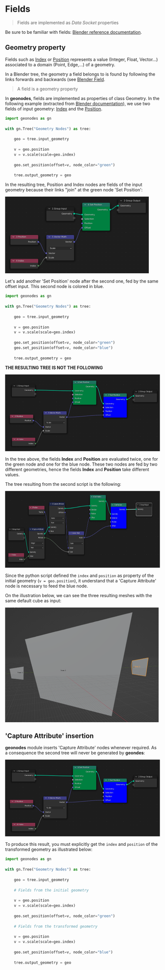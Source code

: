 # Fields

> Fields are implemented as _Data Socket_ properties

Be sure to be familiar with fields: [Blender reference documentation](https://docs.blender.org/manual/en/latest/modeling/geometry_nodes/fields.html).

## Geometry property

Fields such as [Index](/docs/nodes/Index.md) or [Position](/docs/nodes/Position.md)
represents a value (Integer, Float, Vector...) associated to a domain (Point, Edge,...) of a geometry.

In a Blender tree, the geometry a field belongs to is found by following the links forwards and backwards (see [Blender Field](https://docs.blender.org/manual/en/latest/modeling/geometry_nodes/fields.html).

> A field is a geometry property

In **geonodes**, fields are implemented as properties of class Geometry.
In the following example (extracted from
[Blender documentation](https://docs.blender.org/manual/en/latest/modeling/geometry_nodes/fields.html#field-context)),
we use two fields of input geometry: [Index](/docs/nodes/Index.md) and the [Position](/docs/nodes/Position.md).

```python
import geonodes as gn

with gn.Tree("Geometry Nodes") as tree:
    
    geo = tree.input_geometry
    
    v = geo.position
    v = v.scale(scale=geo.index)
    
    geo.set_position(offset=v, node_color="green")
    
    tree.output_geometry = geo
```

In the resulting tree, Position and Index nodes are fields of the input geometry because their links "join" at the green node 'Set Position':

<img src="/docs/images/fields_tree_1.png" height="250">

Let's add another 'Set Position' node after the second one, fed by the same offset input. This second node is colored in blue.

```python
import geonodes as gn

with gn.Tree("Geometry Nodes") as tree:
    
    geo = tree.input_geometry
    
    v = geo.position
    v = v.scale(scale=geo.index)
    
    geo.set_position(offset=v, node_color="green")
    geo.set_position(offset=v, node_color="blue")
    
    tree.output_geometry = geo
```

**THE RESULTING TREE IS NOT THE FOLLOWING**

<img src="/docs/images/fields_tree_2.png" height="250">

In the tree above, the fields **Index** and **Position** are evaluated twice, one for the green node and one for the blue node. These two nodes are fed by two different geometries, hence the fields **Index** and **Position** take different values.

The tree resulting from the second script is the following:

<img src="/docs/images/fields_tree_3.png" height="250">

Since the python script defined the `index` and `position` as property of the initial geometry (`v = geo.position`), it understand that a 'Capture Attribute' node is necessary to feed the blue node.

On the illustration below, we can see the three resulting meshes with the same default cube as input:

<img src="/docs/images/fields_comp.png" width="500">


## 'Capture Attribute' insertion

**geonodes** module inserts 'Capture Attribute' nodes whenever required. As a consequence the second tree will never be generated by **geondes**:

<img src="/docs/images/fields_tree_2.png" height="250">

To produce this result, you must explicitly get the `index` and `position` of the transformed geometry as illustrated below:

```python
import geonodes as gn

with gn.Tree("Geometry Nodes") as tree:
    
    geo = tree.input_geometry
    
    # Fields from the initial geometry
    
    v = geo.position
    v = v.scale(scale=geo.index)
    
    geo.set_position(offset=v, node_color="green")

    # Fields from the transformed geometry
    
    v = geo.position
    v = v.scale(scale=geo.index)

    geo.set_position(offset=v, node_color="blue")
    
    tree.output_geometry = geo
```




